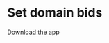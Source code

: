 # Set domain bids

[Download the app](https://raw.githubusercontent.com/nikitadev/DomainSetBidsApplication/master/publish/setup.exe "Download the app")

